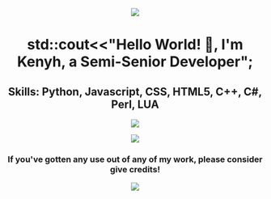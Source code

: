 <p align="center">
	<img src="https://clipground.com/images/ahegao-png-5.png">
</p>

<h1 align="center">
	std::cout<<"Hello World! 👋, I'm Kenyh, a Semi-Senior Developer";
</h1>

<h2 align="center">
	Skills: Python, Javascript, CSS, HTML5, C++, C#, Perl, LUA
</h2>

<p align="center">
	<img src="https://github-readme-stats.vercel.app/api?username=xKenyh&show_icons=true&theme=radical">
</p>

<p align="center">
	<img src="https://github-readme-stats.vercel.app/api/top-langs/?username=xKenyh&show_icons=true&theme=radical">
</p>

<p align="center">
	<h3 align="center">If you've gotten any use out of any of my work, please consider give credits!</h3>
</p>


<p align="center">
	<a href="https://hits.seeyoufarm.com"><img src="https://hits.seeyoufarm.com/api/count/incr/badge.svg?url=https%3A%2F%2Fgithub.com%2FxKenyh&count_bg=%2379C83D&title_bg=%23555555&icon=&icon_color=%23E7E7E7&title=hits&edge_flat=false"/></a>
</p>
